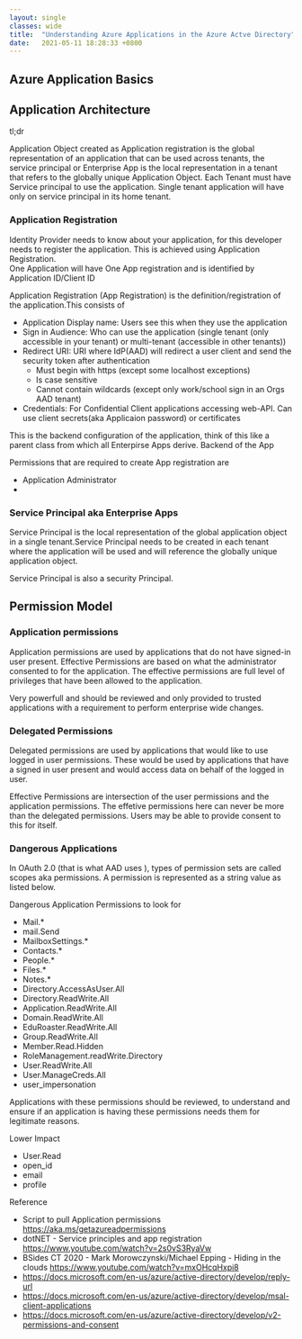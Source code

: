 ```yaml
---
layout: single
classes: wide
title:  "Understanding Azure Applications in the Azure Actve Directory"
date:   2021-05-11 18:28:33 +0800
--- 
```


## Azure Application Basics

## Application Architecture

tl;dr

Application Object created as Application registration is the global representation of an application that can be used across tenants, the service principal or Enterprise App is the local representation in a tenant that refers to the globally unique Application Object. Each Tenant must have Service principal to use the application. Single tenant application will have only on service principal in its home tenant. 

### Application Registration

Identity Provider needs to know about your application, for this developer needs to register the application. This is achieved using Application Registration.   
One Application will have One App registration and is identified by Application ID/Client ID

 Application Registration (App Registration) is the definition/registration of the application.This consists of   
 - Application Display name: Users see this when they use the application  
 - Sign in Audience: Who can use the application (single tenant (only accessible in your tenant) or multi-tenant (accessible in other tenants))
 - Redirect URI: URI where IdP(AAD) will redirect a user client and send the security token after authentication
     - Must begin with https (except some localhost exceptions)
     - Is case sensitive
     - Cannot contain wildcards (except only work/school sign in an Orgs AAD tenant)
 - Credentials: For Confidential Client applications accessing web-API. Can use client secrets(aka Applicaion password) or certificates
  
This is the backend configuration of the application, think of this like a parent class from which all Enterpirse Apps derive. Backend of the App


Permissions that are required to create App registration are
- Application Administrator
- 

### Service Principal aka Enterprise Apps

Service Principal is the local representation of the global application object in a single tenant.Service Principal needs to be created in each tenant where the application will be used and will reference the globally unique application object.  

Service Principal is also a security Principal. 

## Permission Model

### Application permissions
Application permissions are used by applications that do not have signed-in user present. 
Effective Permissions  are based on what the administrator consented to for the application. 
The effective permissions are full level of privileges that have been allowed to the application. 

Very powerfull and should be reviewed and only provided to trusted applications with a requirement to perform enterprise wide changes. 


### Delegated Permissions

Delegated permissions are used by applications that would like to use logged in user permissions. These would be used by applications that have a signed in user present and would access data on behalf of the logged in user. 

Effective Permissions are intersection of the user permissions and the application permissions. The effetive permissions here can never be more than the delegated permissions.
Users may be able to provide consent to this for itself. 

### Dangerous Applications

In OAuth 2.0 (that is what AAD uses ), types of permission sets are called scopes aka permissions. A permission is represented as a string value as listed below.
 
 Dangerous Application Permissions to look for 

- Mail.*   
- mail.Send  
- MailboxSettings.*
- Contacts.*
- People.*
- Files.*
- Notes.*
- Directory.AccessAsUser.All
- Directory.ReadWrite.All
- Application.ReadWrite.All
- Domain.ReadWrite.All
- EduRoaster.ReadWrite.All
- Group.ReadWrite.All
- Member.Read.Hidden
- RoleManagement.readWrite.Directory
- User.ReadWrite.All
- User.ManageCreds.All
- user_impersonation

Applications with these permissions should be reviewed, to understand and ensure if an application is having these permissions needs them for legitimate reasons. 

Lower Impact

- User.Read
- open_id
- email
- profile





Reference
- Script to pull Application permissions https://aka.ms/getazureadpermissions 
- dotNET - Service principles and app registration https://www.youtube.com/watch?v=2s0vS3RyaVw 
- BSides CT 2020 - Mark Morowczynski/Michael Epping - Hiding in the clouds https://www.youtube.com/watch?v=mxOHcqHxpi8
- https://docs.microsoft.com/en-us/azure/active-directory/develop/reply-url
- https://docs.microsoft.com/en-us/azure/active-directory/develop/msal-client-applications 
- https://docs.microsoft.com/en-us/azure/active-directory/develop/v2-permissions-and-consent